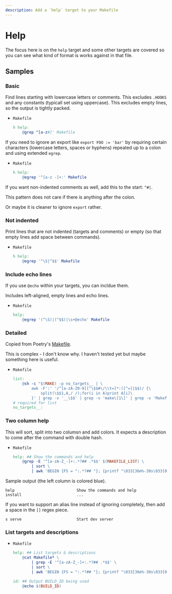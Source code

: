 ```yaml
---
description: Add a `help` target to your Makefile
---
```

# Help

The focus here is on the `help` target and some other targets are covered so you can see what kind of format is works against in that file.


## Samples

### Basic

Find lines starting with lowercase letters or comments. This excludes `.HOOKS` and any constants (typicall set using uppercase). This excludes empty lines, so the output is tightly packed.

- `Makefile`
	```mk
	h help:
		@grep ^[a-z#]' Makefile
	```

If you need to ignore an export like `export FOO := 'bar'` by requiring certain characters (lowercase letters, spaces or hyphens) repeated up to a colon and using extended `egrep`.

- `Makefile`
	```mk
	h help:
		@egrep '^[a-z -]+:' Makefile
	```

If you want non-indented comments as well, add this to the start: `^#|`.

This pattern does not care if there is anything after the colon.

Or maybe it is cleaner to ignore `export` rather.

### Not indented

Print lines that are not indented (targets and comments) or empty (so that empty lines add space between commands).

- `Makefile`
	```mk
	h help:
		@egrep '^\S|^$$' Makefile
	```

### Include echo lines

If you use `@echo` within your targets, you can incldue them.

Includes left-aligned, empty lines and echo lines.

- `Makefile`
	```mk
	help:
		@egrep '(^\S)|(^$$)|\s+@echo' Makefile
	```

### Detailed

Copied from Poetry's [Makefile](https://github.com/python-poetry/poetry/blob/master/Makefile).

This is complex - I don't know why. I haven't tested yet but maybe something here is useful.

- `Makefile`
	```makefile
	list:
		@sh -c "$(MAKE) -p no_targets__ | \
			awk -F':' '/^[a-zA-Z0-9][^\$$#\/\\t=]*:([^=]|$$)/ {\
				split(\$$1,A,/ /);for(i in A)print A[i]\
			}' | grep -v '__\$$' | grep -v 'make\[1\]' | grep -v 'Makefile' | sort"
	# required for list
	no_targets__:

	```

### Two column help

This will sort, split into two columsn and add colors. It expects a description to come after the command with double hash.

- `Makefile`
	```mk
	help: ## Show the commands and help
		@grep -E '^[a-zA-Z_-]+:.*?## .*$$' $(MAKEFILE_LIST) \
            | sort \
            | awk 'BEGIN {FS = ":.*?## "}; {printf "\033[36m%-30s\033[0m %s\n", $$1, $$2}'
	```

Sample output (the left column is colored blue).

```
help                           Show the commands and help
install                        ...
```

If you want to support an alias line instead of ignoring completely, then add a space in the `[]` regex piece.

```
s serve                        Start dev server
```

### List targets and descriptions

- `Makefile`
	```mk
	help: ## List targets & descriptions
		@cat Makefile* \
            | grep -E '^[a-zA-Z_-]+:.*?## .*$$' \
            | sort \
            | awk 'BEGIN {FS = ":.*?## "}; {printf "\033[36m%-30s\033[0m %s\n", $$1, $$2}'

	id: ## Output BUILD_ID being used
		@echo $(BUILD_ID)
	```
